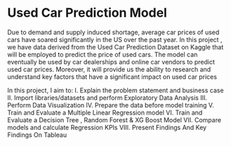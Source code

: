 # Used Car Prediction Model
 Due to demand and supply induced shortage, average car prices of used cars have 
soared significantly in the US over the past year. In this project , we have data 
derived from the Used Car Prediction Dataset on Kaggle that will be employed to 
predict the price of used cars. The model can eventually be used by car dealerships 
and online car vendors to predict used car prices. Moreover, it will provide us the 
ability to research and understand key factors that have a significant impact on 
used car prices

In this project, I aim to:
I. Explain the problem statement and business case
II. Import libraries/datasets and perform Exploratory Data Analysis
III. Perform Data Visualization 
IV. Prepare the data before model training
V. Train and Evaluate a Multiple Linear Regression model
VI. Train and Evaluate a Decision Tree , Random Forest & XG Boost Model
VII. Compare models and calculate Regression KPIs
VIII. Present Findings And Key Findings On Tableau


